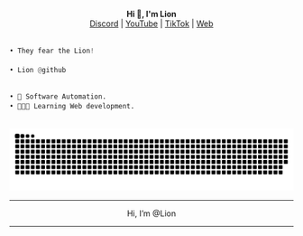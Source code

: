 <p align='center'>
  <b>Hi 👋, I'm Lion</b><br>
  <a href="https://discord.gg/stoppados">Discord</a> |
  <a href="https://www.youtube.com/channel/UCmxl6u47AZmJC1x7RC_JdCw">YouTube</a> |
  <a href="https://www.tiktok.com/@lionfivem">TikTok</a> |
   <a href="https://fir3.cc/lion7">Web</a> 



```py

• They fear the Lion!

• Lion @github

```
```py

• 🤖 Software Automation.
• 👨🏻‍💻 Learning Web development.
  
```

<div align="center">
  <img  src="https://github.com/1999AZZAR/1999AZZAR/blob/main/resources/img/grid-snake.svg"
       alt="snake" /></a>
</div>


--------------------------------------
										
 <p align="center"> Hi, I’m @Lion

-------------------------------------

<!---
Slash Web/Lion Web is a ✨ special ✨ repository because its `README.md` (this file) appears on your GitHub profile.
You can click the Preview link to take a look at your changes.
--->
